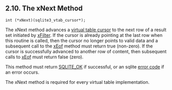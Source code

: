 ## 2\.10\. The xNext Method



```
int (*xNext)(sqlite3_vtab_cursor*);

```

The xNext method advances a [virtual table cursor](c3ref/vtab_cursor.html)
to the next row of a result set initiated by [xFilter](vtab.html#xfilter). 
If the cursor is already pointing at the last row when this 
routine is called, then the cursor no longer points to valid 
data and a subsequent call to the [xEof](vtab.html#xeof) method must return true (non\-zero). 
If the cursor is successfully advanced to another row of content, then
subsequent calls to [xEof](vtab.html#xeof) must return false (zero).



This method must return [SQLITE\_OK](rescode.html#ok) if successful, or an sqlite 
[error code](rescode.html) if an error occurs.



The xNext method is required for every virtual table implementation.




